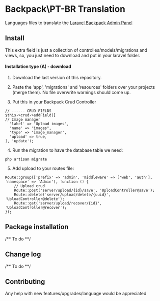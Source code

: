 # Backpack\PT-BR Translation

Languages files to translate the [Laravel Backpack Admin Panel](https://backpackforlaravel.com/)


## Install

This extra field is just a collection of controlles/models/migrations and views, so, you just need to download and put in your laravel folder.

#### Installation type (A) - download


1) Download the last version of this repository.

2) Paste the 'app', 'migrations' and 'resources' folders over your projects (merge them). No file overwrite warnings should come up.

3) Put this in your Backpack Crud Controller

```
// ------ CRUD FIELDS
$this->crud->addField([
// Image manager
  'label' => "Upload images",
  'name' => "images",
  'type' => 'image_manager',
  'upload' => true,
], 'update');
```

4) Run the migration to have the database table we need:
```
php artisan migrate
```

5) Add upload to your routes file:

```
Route::group(['prefix' => 'admin', 'middleware' => ['web', 'auth'], 'namespace' => 'Admin'], function () {
    // Upload crud
    Route::post('server/upload/{id}/save', 'UploadController@save');
    Route::delete('server/upload/delete/{uuid}', 'UploadController@delete');
    Route::get('server/upload/recover/{id}', 'UploadController@recover');
});
```
## Package installation

/**
To do
**/

## Change log

/**
To do
**/

## Contributing

Any help with new features/upgrades/language would be appreciated
